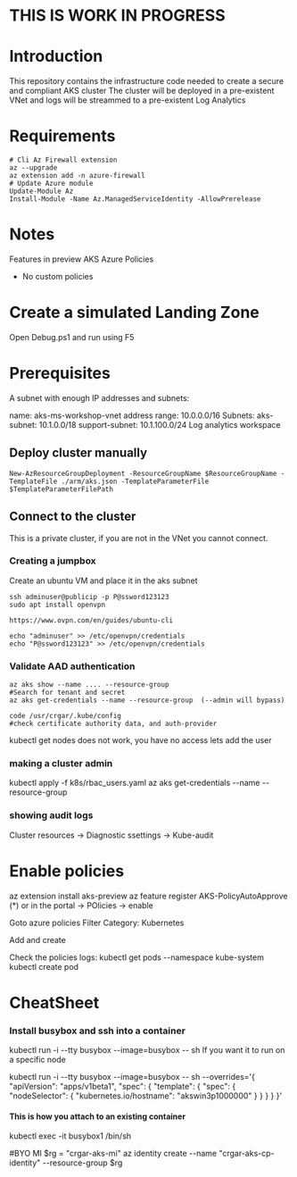 # THIS IS WORK IN PROGRESS
# Introduction 
This repository contains the infrastructure code needed to create a secure and compliant AKS cluster
The cluster will be deployed in a pre-existent VNet and logs will be streammed to a pre-existent Log Analytics

# Requirements
```
# Cli Az Firewall extension
az --upgrade
az extension add -n azure-firewall
# Update Azure module
Update-Module Az
Install-Module -Name Az.ManagedServiceIdentity -AllowPrerelease
```

# Notes
Features in preview
AKS Azure Policies
  - No custom policies

# Create a simulated Landing Zone
Open Debug.ps1 and run using F5

# Prerequisites
A subnet with enough IP addresses and subnets:

name: aks-ms-workshop-vnet
address range: 10.0.0.0/16
Subnets:
    aks-subnet: 10.1.0.0/18
    support-subnet: 10.1.100.0/24
Log analytics workspace

## Deploy cluster manually
```
New-AzResourceGroupDeployment -ResourceGroupName $ResourceGroupName -TemplateFile ./arm/aks.json -TemplateParameterFile $TemplateParameterFilePath
```

## Connect to the cluster
This is a private cluster, if you are not in the VNet you cannot connect.

### Creating a jumpbox
Create an ubuntu VM and place it in the aks subnet

```
ssh adminuser@publicip -p P@ssword123123
sudo apt install openvpn

https://www.ovpn.com/en/guides/ubuntu-cli

echo "adminuser" >> /etc/openvpn/credentials
echo "P@ssword123123" >> /etc/openvpn/credentials

```

### Validate AAD authentication

```
az aks show --name .... --resource-group
#Search for tenant and secret
az aks get-credentials --name --resource-group  (--admin will bypass)

code /usr/crgar/.kube/config
#check certificate authority data, and auth-provider

```
kubectl get nodes
does not work, you have no access
lets add the user

### making a cluster admin
kubectl apply -f k8s/rbac_users.yaml
az aks get-credentials --name --resource-group 

### showing audit logs
Cluster resources -> Diagnostic ssettings -> Kube-audit

# Enable policies
az extension install aks-preview
az feature register AKS-PolicyAutoApprove (*)
or in the portal -> POlicies -> enable

Goto azure policies
Filter Category: Kubernetes

Add and create

Check the policies logs:
kubectl get pods --namespace kube-system
kubectl create pod 

# CheatSheet

### Install busybox and ssh into a container
kubectl run -i --tty busybox --image=busybox -- sh
If you want it to run on a specific node

kubectl run -i --tty busybox --image=busybox -- sh --overrides='{ "apiVersion": "apps/v1beta1", "spec": { "template": { "spec": { "nodeSelector": { "kubernetes.io/hostname": "akswin3p1000000" } } } } }'

#### This is how you attach to an existing container
 kubectl exec -it busybox1 /bin/sh


 #BYO MI
 $rg = "crgar-aks-mi"
az identity create --name "crgar-aks-cp-identity" --resource-group  $rg 